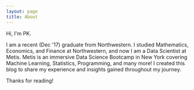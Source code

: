 ```yaml
---
layout: page
title: About
---
```


Hi, I'm PK.

I am a recent (Dec '17) graduate from Northwestern. I studied Mathematics, Economics, and Finance at Northwestern, and now I am a Data Scientist at Metis. Metis is an immersive Data Science Bootcamp in New York covering Machine Learning, Statistics, Programming, and many more! I created this blog to share my experience and insights gained throughout my journey.

Thanks for reading!

<div style="text-align:center; padding-right: 1em">
  <a href="https://github.com/nwupkc"><i class="fa fa-github fa-2x" style="color:black"></i></a>
  <a href="https://www.linkedin.com/in/sungwan-pk-kim-4709a3a7"><i class="fa fa-linkedin fa-2x" style="color:black"></i></a>
</div>
